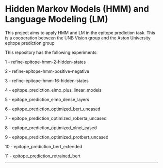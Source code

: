 # Hidden Markov Models (HMM) and Language Modeling (LM)

This project aims to apply HMM and LM in the epitope prediction task. This is a cooperation between the UNB Vision group and the Aston University epitope prediction group

This repository has the following experiments:

1 - refine-epitope-hmm-2-hidden-states

2 - refine-epitope-hmm-positive-negative

3 - refine-epitope-hmm-16-hidden-states

4 - epitope_prediction_elmo_plus_linear_models

5 - epitope_prediction_elmo_dense_layers

6 - epitope_prediction_optimized_bert_uncased

7 - epitope_prediction_optimized_roberta_uncased

8 - epitope_prediction_optimized_xlnet_cased

9 - epitope_prediction_optimized_protbert_uncased

10 - epitope_prediction_bert_extended

11 - epitope_prediction_retrained_bert


--------------
